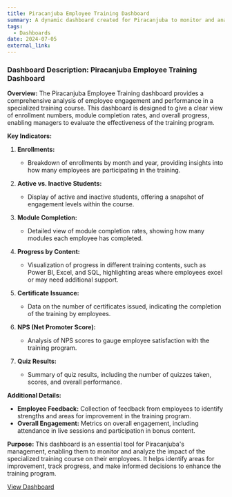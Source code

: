 ```yaml
---
title: Piracanjuba Employee Training Dashboard
summary: A dynamic dashboard created for Piracanjuba to monitor and analyze employee engagement and performance in a specialized training course. It provides insights into enrollment, module completion, and overall progress, aiding in the evaluation of the training program's effectiveness.
tags:
  - Dashboards
date: 2024-07-05
external_link: 
---
```

### Dashboard Description: Piracanjuba Employee Training Dashboard


**Overview:**
The Piracanjuba Employee Training dashboard provides a comprehensive analysis of employee engagement and performance in a specialized training course. This dashboard is designed to give a clear view of enrollment numbers, module completion rates, and overall progress, enabling managers to evaluate the effectiveness of the training program.

**Key Indicators:**
1. **Enrollments:**
   - Breakdown of enrollments by month and year, providing insights into how many employees are participating in the training.

2. **Active vs. Inactive Students:**
   - Display of active and inactive students, offering a snapshot of engagement levels within the course.

3. **Module Completion:**
   - Detailed view of module completion rates, showing how many modules each employee has completed.

4. **Progress by Content:**
   - Visualization of progress in different training contents, such as Power BI, Excel, and SQL, highlighting areas where employees excel or may need additional support.

5. **Certificate Issuance:**
   - Data on the number of certificates issued, indicating the completion of the training by employees.

6. **NPS (Net Promoter Score):**
   - Analysis of NPS scores to gauge employee satisfaction with the training program.

7. **Quiz Results:**
   - Summary of quiz results, including the number of quizzes taken, scores, and overall performance.

**Additional Details:**
- **Employee Feedback:** Collection of feedback from employees to identify strengths and areas for improvement in the training program.
- **Overall Engagement:** Metrics on overall engagement, including attendance in live sessions and participation in bonus content.

**Purpose:**
This dashboard is an essential tool for Piracanjuba's management, enabling them to monitor and analyze the impact of the specialized training course on their employees. It helps identify areas for improvement, track progress, and make informed decisions to enhance the training program.

<a href="dashboard.pdf" target="_blank">View Dashboard</a>
